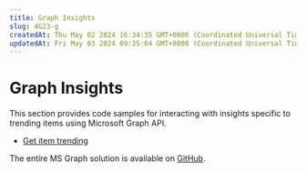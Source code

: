 ```yaml
---
title: Graph Insights
slug: 4G23-g
createdAt: Thu May 02 2024 16:34:35 GMT+0000 (Coordinated Universal Time)
updatedAt: Fri May 03 2024 09:35:04 GMT+0000 (Coordinated Universal Time)
---
```


# Graph Insights

This section provides code samples for interacting with insights specific to trending items using Microsoft Graph API.

* [Get item trending](broken-reference)

The entire MS Graph solution is available on [GitHub](https://github.com/jigx-com/jigx-samples/tree/main/quickstart/jigx-MS-Graph-demonstrator).
